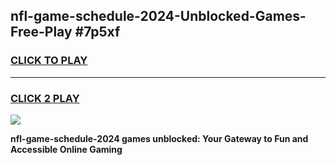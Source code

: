 
## nfl-game-schedule-2024-Unblocked-Games-Free-Play #7p5xf
<h3>
<a href="https://us.freeplayer.one?title=nfl-game-schedule-2024&ref=9M">CLICK TO PLAY</a></h3>
<hr>

<h3>
<a href="https://us.freeplayer.one?title=nfl-game-schedule-2024&ref=9M">CLICK 2 PLAY</a>
  
</h3>

<a href="https://us.freeplayer.one?title=nfl-game-schedule-2024&ref=9M"><img src="https://clearcache.store/games.png"></a>


**nfl-game-schedule-2024 games unblocked: Your Gateway to Fun and Accessible Online Gaming**
